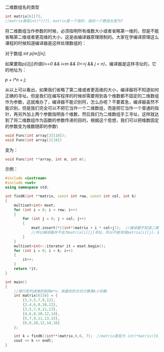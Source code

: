 二维数组名的类型

```cpp
int matrix[6][7];
//matrix类型int(*)[7]，matrix是一个指针，指向一个数组长度为7
```

将二维数组当作参数的时候，必须指明所有维数大小或者省略第一维的，但是不能省略第二维或者更高维的大小，这是由编译器原理限制的。大家在学编译原理这么课程的时候知道编译器是这样处理数组的：

 对于数组 *int p\[m][n];*

 如果要取*p\[i][j]*的值*(i>=0 && i<m && 0<=j && j < n)*，编译器是这样寻址的，它的地址为：

 *p + i\*n + j;*

 从以上可以看出，如果我们省略了第二维或者更高维的大小，编译器将不知道如何正确的寻址。但是我们在编写程序的时候却需要用到各个维数都不固定的二维数组作为参数，这就难办了，编译器不能识别阿，怎么办呢？不要着急，编译器虽然不能识别，但是我们完全可以不把它当作一个二维数组，而是把它当作一个普通的指针，再另外加上两个参数指明各个维数，然后我们为二维数组手工寻址，这样就达到了将二维数组作为函数的参数传递的目的，根据这个思想，我们可以把维数固定的参数变为维数随即的参数\

```cpp
void Func(int array[3][10]);
void Func(int array[][10])
```

 变为：

```cpp
void Func(int **array, int m, int n);
```

示例：

```cpp
#include <iostream>
#include <set>
using namespace std;

int findK(int **matrix, const int row, const int col, int k)
{
	multiset<int> mset;
	for (int i = 0; i < row; i++)
	{
		for (int j = 0; j < col; j++)
		{
			mset.insert(*((int*)matrix + i * col+j));  //编译器不知道二维数组的列数，
			//所以编译器并不会为matrix[i][j]寻址，所以不能写成matrix[i][j]，要把二维数组强转为指针手工寻址
		}
	}
	multiset<int>::iterator it = mset.begin();
	for (int i = 0; i < k; i++)
	{
		it++;
	}
	return *it;
}

int main()
{
	//按行和列递增的矩阵m*n，用最优的方式计算第k小的数
	int matrix[6][6] = {
		{1,3,5,7,9,11},
		{2,4,6,8,10,12},
		{3,5,7,9,11,13},
		{4,6,8,10,12,14},
		{5,7,9,11,13,15},
		{6,8,10,12,14,16}
	};

	int k = findK((int**)matrix,6,6, 7);  //matrix类型为 int(*matrix)[6]，强转为二维指针传递过去
	cout << k << endl;
}
```



